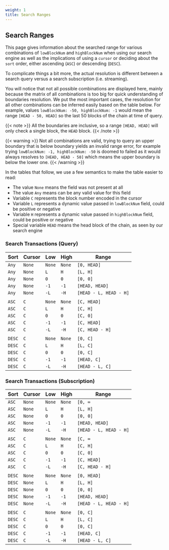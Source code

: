 ```yaml
---
weight: 1
title: Search Ranges
---
```


## Search Ranges

This page gives information about the searched range for various combinations of `lowBlockNum` and
`highBlockNum` when using our search engine as well as the implications of using a `cursor` or deciding
about the `sort` order, either ascending (`ASC`) or descending (`DESC`).

To complicate things a bit more, the actual resolution is different between a search query versus
a search subscription (i.e. streaming).

You will notice that not all possible combinations are displayed here, mainly because the matrix
of all combinations is too big for quick understanding of boundaries resolution. We put the most
important cases, the resolution for all other combinations can be inferred easily based on
the table below. For example, values `lowBlockNum: -50, highBlockNum: -1` would mean the range
`[HEAD - 50, HEAD]` so the last 50 blocks of the chain at time of query.

{{< note >}}
All the boundaries are inclusive, so a range `[HEAD, HEAD]` will only check a single block, the
`HEAD` block.
{{< /note >}}

{{< warning >}}
Not all combinations are valid, trying to query an upper boundary that is below boundary yields
an invalid range error, for example trying `lowBlockNum: -1, highBlockNum: -50` is doomed to failed
as it would always resolves to `[HEAD, HEAD - 50]` which means the upper boundary is below the lower
one.
{{< /warning >}}

In the tables that follow, we use a few semantics to make the table easier to read:

- The value `None` means the field was not present at all
- The value `Any` means can be any valid value for this field
- Variable `C` represents the block number encoded in the cursor
- Variable `L` represents a dynamic value passed in `lowBlockNum` field, could be positive or negative
- Variable `H` represents a dynamic value passed in `highBlockNum` field, could be positive or negative
- Special variable `HEAD` means the head block of the chain, as seen by our search engine

### Search Transactions (Query)

| Sort       | Cursor | Low    | High   | Range                  |
|------------|--------|--------|--------|------------------------|
| `Any`      | `None` | `None` | `None` | `[0, HEAD]`            |
| `Any`      | `None` | `L`    | `H`    | `[L, H]`               |
| `Any`      | `None` | `0`    | `0`    | `[0, 0]`               |
| `Any`      | `None` | `-1`   | `-1`   | `[HEAD, HEAD]`         |
| `Any`      | `None` | `-L`   | `-H`   | `[HEAD - L, HEAD - H]` |
|||||
| `ASC`      | `C`    | `None` | `None` | `[C, HEAD]`            |
| `ASC`      | `C`    | `L`    | `H`    | `[C, H]`               |
| `ASC`      | `C`    | `0`    | `0`    | `[C, 0]`               |
| `ASC`      | `C`    | `-1`   | `-1`   | `[C, HEAD]`            |
| `ASC`      | `C`    | `-L`   | `-H`   | `[C, HEAD - H]`        |
|||||
| `DESC`     | `C`    | `None` | `None` | `[0, C]`               |
| `DESC`     | `C`    | `L`    | `H`    | `[L, C]`               |
| `DESC`     | `C`    | `0`    | `0`    | `[0, C]`               |
| `DESC`     | `C`    | `-1`   | `-1`   | `[HEAD, C]`            |
| `DESC`     | `C`    | `-L`   | `-H`   | `[HEAD - L, C]`        |

### Search Transactions (Subscription)

| Sort       | Cursor | Low    | High   | Range                  |
|------------|--------|--------|--------|------------------------|
| `ASC`      | `None` | `None` | `None` | `[0, ∞`                |
| `ASC`      | `None` | `L`    | `H`    | `[L, H]`               |
| `ASC`      | `None` | `0`    | `0`    | `[0, 0]`               |
| `ASC`      | `None` | `-1`   | `-1`   | `[HEAD, HEAD]`         |
| `ASC`      | `None` | `-L`   | `-H`   | `[HEAD - L, HEAD - H]` |
|||||
| `ASC`      | `C`    | `None` | `None` | `[C, ∞`                |
| `ASC`      | `C`    | `L`    | `H`    | `[C, H]`               |
| `ASC`      | `C`    | `0`    | `0`    | `[C, 0]`               |
| `ASC`      | `C`    | `-1`   | `-1`   | `[C, HEAD]`            |
| `ASC`      | `C`    | `-L`   | `-H`   | `[C, HEAD - H]`        |
|||||
| `DESC`     | `None` | `None` | `None` | `[0, HEAD]`            |
| `DESC`     | `None` | `L`    | `H`    | `[L, H]`               |
| `DESC`     | `None` | `0`    | `0`    | `[0, 0]`               |
| `DESC`     | `None` | `-1`   | `-1`   | `[HEAD, HEAD]`         |
| `DESC`     | `None` | `-L`   | `-H`   | `[HEAD - L, HEAD - H]` |
|||||
| `DESC`     | `C`    | `None` | `None` | `[0, C]`               |
| `DESC`     | `C`    | `L`    | `H`    | `[L, C]`               |
| `DESC`     | `C`    | `0`    | `0`    | `[0, C]`               |
| `DESC`     | `C`    | `-1`   | `-1`   | `[HEAD, C]`            |
| `DESC`     | `C`    | `-L`   | `-H`   | `[HEAD - L, C]`        |
